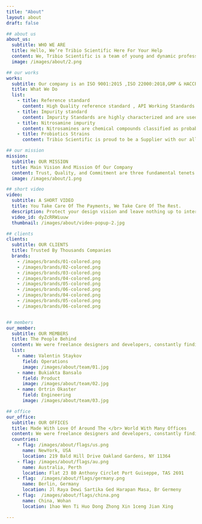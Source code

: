 ```yaml
---
title: "About"
layout: about
draft: false

## about us
about_us:
  subtitle: WHO WE ARE
  title: Hello, We’re Tribio Scientific Here For Your Help
  content: We, Tribio Scientific is a team of young and dynamic professionals with a mission to serve industries with innovative products and technologies to improve productivity and add value to manufacturing processes. We want our customers to experience the best by investing least. We have an experienced technical team which provides guidance and shoot out troubles of our customer on 24X7 basis. We have a group of professionals with expertise for different industrial manufacturing processes. In a very short span of time, NRBPL with its domestic and international business partner companies have built up a network of a customers in industries such as distillery, brewery, sugar, food, textile, pulp& paper, etc.
  image: /images/about/2.png

## our works
works:
  subtitle: Our company is an ISO 9001:2015 ,ISO 22000:2018,GMP & HACCP certified formulator and manufacturing company having expertise in Enzymes & Bioproduct. The Company has experience of serving the industry. Our prestigious domestic clients are Dalmia Bharat sugar industries ltd, some clients in Nepal etc.
  title: What We Do
  list:
    - title: Reference standard
      content: High Quality reference standard , API Working Standards are used to help ensure the identity, potency, quality and purity of drug products and drug substances.
    - title: Impurity standard 
      content: Impurity Standards are highly characterized and are used to determine quantitative data (like purity or impurity etc.), qualitative data (identification data), and calibration (like melting point standard, UV-visible spectrum standard etc.). 
    - title: Nitrosamine impurity 
      content: Nitrosamines are chemical compounds classified as probable human carcinogens on the basis of animal studies. EU regulators first became aware of nitrosamines in medicines in mid-2018. 
    - title: Probiotics Strains
      content: Tribio Scientific is proud to be a Supplier with our alliance partner Silaris LLP of probiotics stains manufactured by UAS labs (The Probiotics Company) in State of the art GMP facility at Madison USA.

## our mission
mission:
  subtitle: OUR MISSION
  title: Main Vision And Mission Of Our Company
  content: Trust, Quality, and Commitment are three fundamental tenets that form the foundation of Tribio Scientific’s business philosophy and “To improve the quality of life innovatively by suppling high quality products for medicine manufacturing”.
  image: /images/about/1.png

## short video
video:
  subtitle: A SHORT VIDEO
  title: You Take Care Of The Payments, We Take Care Of The Rest.
  description: Protect your design vision and leave nothing up to interpretation with interaction recipes. Quickly share and access all your team members interactions by using libraries, ensuring consistcy throughout the.
  video_id: dyZcRRWiuuw
  thumbnail: /images/about/video-popup-2.jpg

## clients
clients:
  subtitle: OUR CLIENTS
  title: Trusted By Thousands Companies
  brands:
    - /images/brands/01-colored.png
    - /images/brands/02-colored.png
    - /images/brands/03-colored.png
    - /images/brands/04-colored.png
    - /images/brands/05-colored.png
    - /images/brands/06-colored.png
    - /images/brands/04-colored.png
    - /images/brands/05-colored.png
    - /images/brands/06-colored.png


## members
our_member:
  subtitle: OUR MEMBERS
  title: The People Behind
  content: We were freelance designers and developers, constantly finding </br> ourselves deep in vague feedback. This made every client and team
  list:
    - name: Valentin Staykov
      field: Operations
      image: /images/about/team/01.jpg
    - name: Bukiakta Bansalo
      field: Product
      image: /images/about/team/02.jpg
    - name: Ortrin Okaster
      field: Engineering
      image: /images/about/team/03.jpg

## office
our_office:
  subtitle: OUR OFFICES
  title: Made With Love Of Around The </br> World With Many Offices
  content: We were freelance designers and developers, constantly finding </br> ourselves deep in vague feedback. This made every client and team
  countries:
    - flag: /images/about/flags/us.png
      name: NewYork, USA
      location: 219 Bald Hill Drive Oakland Gardens, NY 11364
    - flag: /images/about/flags/au.png
      name: Australia, Perth
      location: Flat 23 80 Anthony Circlet Port Guiseppe, TAS 2691
    - flag:  /images/about/flags/germany.png
      name: Berlin, Germany
      location: Jl Raya Dewi Sartika Ged Harapan Masa, Br Germeny
    - flag:  /images/about/flags/china.png
      name: China, Wohan
      location: 1hao Wen Ti Huo Dong Zhong Xin 1ceng Jian Xing

---
```


